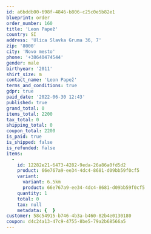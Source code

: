 ```yaml
---
id: a6bddb00-698f-4846-b806-c25c0e5b82e1
blueprint: order
order_number: 160
title: 'Leon Papež'
country: SI
address: 'Ulica Slavka Gruma 36, 7'
zip: '8000'
city: 'Novo mesto'
phone: '+38640474544'
gender: male
birthyear: '2011'
shirt_size: m
contact_name: 'Leon Papež'
terms_and_conditions: true
gdpr: true
paid_date: '2022-06-30 12:43'
published: true
grand_total: 0
items_total: 2200
tax_total: 0
shipping_total: 0
coupon_total: 2200
is_paid: true
is_shipped: false
is_refunded: false
items:
  -
    id: 12282e21-6473-4282-9eda-26a86a0fd5d2
    product: 66e767a9-ee34-4dc4-8681-d09bb59f0cf5
    variant:
      variant: 6.5km
      product: 66e767a9-ee34-4dc4-8681-d09bb59f0cf5
    quantity: 1
    total: 0
    tax: null
    metadata: {  }
customer: 58c54915-b746-4b3a-b460-82b4e0130180
coupon: d4c24a13-47c9-4755-8be5-79a2b68566a5
---
```

